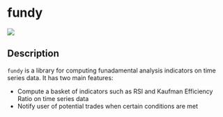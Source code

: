 # fundy

[![](https://img.shields.io/badge/fundy-repo-blue)](https://github.com/sebastianhereu/fundy)

## Description

`fundy` is a library for computing funadamental analysis indicators on time series data. It has two main features:

- Compute a basket of indicators such as RSI and Kaufman Efficiency Ratio on time series data
- Notify user of potential trades when certain conditions are met
